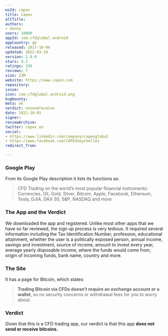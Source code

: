 ```yaml
---
wsId: capex
title: Capex
altTitle: 
authors:
- danny
users: 10000
appId: com.cfdglobal.android
appCountry: gb
released: 2017-10-04
updated: 2022-03-24
version: 2.9.0
stars: 4.3
ratings: 336
reviews: 7
size: 23M
website: https://www.capex.com
repository: 
issue: 
icon: com.cfdglobal.android.png
bugbounty: 
meta: ok
verdict: nosendreceive
date: 2021-10-01
signer: 
reviewArchive: 
twitter: capex_en
social:
- https://www.linkedin.com/company/capexglobal
- https://www.facebook.com/CAPEXSeychelles
redirect_from: 

---
```


### Google Play

From its Google Play description it lists its functions as:

> CFD Trading on the world’s most popular financial instruments: Currencies, Oil, Gold, Silver, Bitcoin, Apple, Facebook, Ethereum, Tesla, DJIA, DAX 30, S&P, NASDAQ and more

### The App and the Verdict
We downloaded the app and registered. Unlike most other apps that we have so far reviewed, the sign up process is very tedious. It required several information including the Tax Identification Number, profession, educational attainment, whether the user is a politically exposed person, annual income, savings and investment, source of income, amount to invest every year, average yearly disposable income, where the funds would come from, origin of incoming funds, bank name, country and more. 

### The Site

It has a page for Bitcoin, which states:

> **Trading Bitcoin via CFDs doesn’t require an exchange account or a wallet**, so no security concerns or withdrawal fees for you to worry about.

### Verdict

Given that this is a CFD trading app, our verdict is that this app **does not send or receive bitcoins.**


